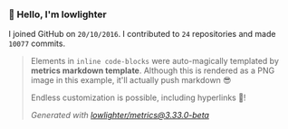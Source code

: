 ### 👋 Hello, I'm lowlighter

I joined GitHub on `20/10/2016`.
I contributed to `24` repositories and made `10077` commits.

> Elements in `inline code-blocks` were auto-magically templated by **metrics markdown template**.
> Although this is rendered as a PNG image in this example, it'll actually push markdown 😎
>
> Endless customization is possible, including hyperlinks 🎉!
>
> *Generated with [lowlighter/metrics@3.33.0-beta](https://github.com/lowlighter/metrics)*
